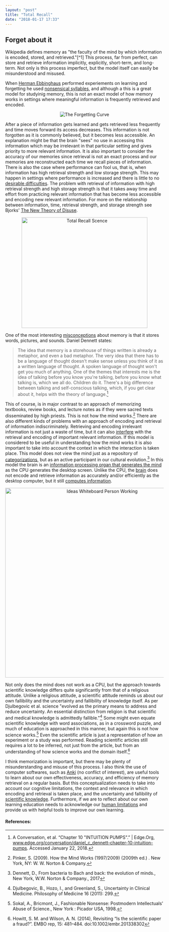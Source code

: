 ```yaml
---
layout: "post"
title: "Total Recall"
date: "2018-01-17 17:33"
---
```


<h2>Forget about it</h2>
Wikipedia defines memory as "the faculty of the mind by which information is encoded, stored, and retrieved."[^1] This process, far from perfect, can store and retrieve information implicitly, explicitly, short-term, and long-term. Not only is this process imperfect, but the model itself can easily be misunderstood and misused.

When [Herman Ebbinghaus](https://en.wikipedia.org/wiki/Hermann_Ebbinghaus) performed experiements on learning and forgetting he used [nonsensical syllables](https://en.wikipedia.org/wiki/Forgetting_curve), and although a this is a great model for studyinig memory, this is not an exact model of how memory works in settings where meaningful information is frequently retrieved and encoded.<br>

<div style="text-align: center;">
<img src="https://upload.wikimedia.org/wikipedia/commons/4/4e/ForgettingCurve.svg" alt="The Forgetting Curve" title="The Forgetting Curve">
</div>

After a piece of information gets learned and gets retrieved less frequently and time moves forward its access decreases. This information is not forgotten as it is commonly believed, but it becomes less accessible. An explanation might be that the brain "sees" no use in accessing this information which may be irrelevant in that particular setting and gives priority to more relevant information. It is also important to consider the accuracy of our memories since retrieval is not an exact process and our memories are reconstructed each time we recall pieces of information. There is also the case where performance can fool us, that is, when information has high retrieval strength and low storage strength. This may happen in settings where performance is increased and there is little to no [desirable difficulties](https://bjorklab.psych.ucla.edu/research/). The problem with retrieval of information with high retrieval strength and high storage strength is that it takes away time and effort from practicing relevant information that has become less accessible and encoding new relevant information. For more on the relationship between information, time, retrieval strength, and storage strength see Bjorks' [The New Theory of Disuse](https://bjorklab.psych.ucla.edu/research/).

<div style="text-align: center">
 <img src="https://i.imgur.com/idFufeF.gif" title="I improved scence from Total Recall" alt="Total Recall Scence" width="400" height="350" class="responsive-image">
</div>

One of the most interesting [misconceptions](http://www.jvrbntz.com/2017/09/inside-storehouse-of-memories.html) about memory is that it stores words, pictures, and sounds. Daniel Dennett states:

>The idea that memory is a storehouse of things written is already a metaphor, and even a bad metaphor. The very idea that there has to be a language of thought doesn't make sense unless you think of it as a written language of thought. A spoken language of thought won't get you much of anything. One of the themes that interests me is the idea of talking before you know you're talking, before you know what talking is, which we all do. Children do it. There's a big difference between talking and self-conscious talking, which, if you get clear about it, helps with the theory of language.[^2]
>

This of course, is in major contrast to an approach of memorizing textbooks, review books, and lecture notes as if they were sacred texts disseminated by high priests. This is not how the mind works.[^3] There are also different kinds of problems with an approach of encoding and retrieval of information indiscriminately. Retrieving and encoding irrelevant information is not just a waste of time, but it can also [interfere](https://en.wikipedia.org/wiki/Interference_theory) with the retrieval and encoding of important relevant information. If this model is considered to be useful in understanding how the mind works it is also important to take into account the context in which the interaction is taken place. This model does not view the mind just as a repository of [categorizations](https://en.wikipedia.org/wiki/Categorization), but as an active participant in our cultural evolution.[^4] In this model the brain is an [information processing organ that generates the mind](http://www.jvrbntz.com/2017/09/tool-for-processing-signal-to-noise.html) as the CPU generates the desktop screen. Unlike the CPU, the [brain](http://www.jvrbntz.com/2017/10/memex-for-our-cognitive-limitations.html) does not encode and retrieve information as accurately and/or efficiently as the desktop computer, but it still [computes information](https://en.wikipedia.org/wiki/Computational_theory_of_mind). 


<div style="text-align: center">
<img src="https://static.pexels.com/photos/7369/startup-photos.jpg" title="Ideas Whiteboard Person Working" alt="Ideas Whiteboard Person Working" width="600" height"400" class="responsive-image">
</div>

Not only does the mind does not work as a CPU, but the approach towards scientific knowledge differs quite significantly from that of a religious attitude. Unlike a religious attitude, a scientific attitude reminds us about our own fallibility and the uncertainty and fallibility of knowledge itself. As per Djulbegovic et al. science "evolved as the primary means to address and reduce uncertainty. An essential distinction from religion is that scientific and medical knowledge is admittedly fallible."[^5] Some might even equate scientific knowledge with word associations, as in a crossword puzzle, and much of education is approached in this manner, but again this is not how science works.[^6] Even the scientific article is just a representation of how an experiment or a study was performed. Reading scientific articles still requires a lot to be inferred, not just from the article, but from an understanding of how science works and the domain itself.[^7] 

I think memorization is important, but there may be plenty of misunderstanding and misuse of this process. I also think the use of computer softwares, such as [Anki](https://apps.ankiweb.net/) (no conflict of interest), are useful tools to learn about our own effectiveness, accuracy, and efficiency of memory retrieval on a regular basis. But this conceptualization needs to take into account our cognitive limitations, the context and relevance in which encoding and retrieval is taken place, and the uncertainty and fallibility of [scientific knowledge](http://www.jvrbntz.com/2017/11/change-we-can-believe-in.html). Furthermore, if we are to reflect about our own learning education needs to acknowledge our [human limitations](http://www.jvrbntz.com/2017/11/what-is-purpose-of-education.html) and provide us with helpful tools to improve our own learning.<br>


<h4>References:</h4>

[^1]: Memory. (2018, January 19). In Wikipedia, The Free Encyclopedia. Retrieved January 20, 2018, from https://en.wikipedia.org/w/index.php?title=Memory&oldid=821336357

[^2]: A Conversation, et al. “Chapter 10 "INTUITION PUMPS".” | Edge.Org, www.edge.org/conversation/daniel_c_dennett-chapter-10-intuition-pumps. Accessed January 22, 2018.

[^3]: Pinker, S. (2009). How the Mind Works (1997/2009) (2009th ed.) . New York, NY: W. W. Norton & Company.

[^4]: Dennett, D., From bacteria to Bach and back: the evolution of minds., New York, W.W. Norton & Company., 2017 

[^5]: Djulbegovic, B., Hozo, I., and Greenland, S., Uncertainty in Clinical Medicine. Philosophy of Medicine 16 (2011): 299.

[^6]: Sokal, A., Bricmont, J., Fashionable Nonsense: Postmodern Intellectuals' Abuse of Science., New York : Picador USA, 1998.

[^7]: Howitt, S. M. and Wilson, A. N. (2014), Revisiting “Is the scientific paper a fraud?”. EMBO rep, 15: 481–484. doi:10.1002/embr.201338302

